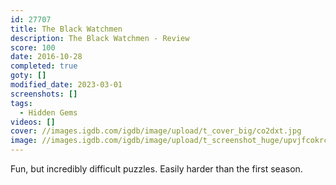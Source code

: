 ```yaml
---
id: 27707
title: The Black Watchmen
description: The Black Watchmen - Review
score: 100
date: 2016-10-28
completed: true
goty: []
modified_date: 2023-03-01
screenshots: []
tags:
  - Hidden Gems
videos: []
cover: //images.igdb.com/igdb/image/upload/t_cover_big/co2dxt.jpg
image: //images.igdb.com/igdb/image/upload/t_screenshot_huge/upvjfcokrceywfertosp.jpg
---
```

Fun, but incredibly difficult puzzles. Easily harder than the first season.
